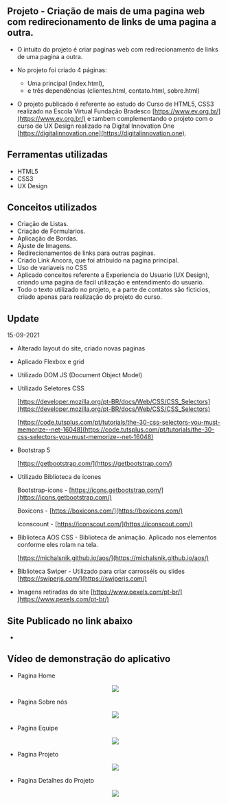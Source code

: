 ## Projeto - Criação de mais de uma pagina web com redirecionamento de links de uma pagina a outra.

- O intuito do projeto é criar paginas web com redirecionamento de links de uma pagina a outra.

- No projeto foi criado 4 páginas: 
  * Uma principal (index.html), 
  * e três dependências (clientes.html, contato.html, sobre.html) 

- O projeto publicado é referente ao estudo do Curso de HTML5, CSS3 realizado na Escola Virtual Fundação Bradesco [https://www.ev.org.br/](https://www.ev.org.br/)
e tambem complementando o projeto com o curso de UX Design realizado na Digital Innovation One [https://digitalinnovation.one](https://digitalinnovation.one).

## Ferramentas utilizadas

- HTML5
- CSS3
- UX Design

## Conceitos utilizados

- Criação de Listas. 
- Criação de Formularios. 
- Aplicação de Bordas. 
- Ajuste de Imagens. 
- Redirecionamentos de links para outras paginas. 
- Criado Link Ancora, que foi atribuido na pagina principal.
- Uso de variaveis no CSS
- Aplicado conceitos referente a Experiencia do Usuario (UX Design), criando uma pagina de facil utilização e entendimento do usuario.
- Todo o texto utilizado no projeto, e a parte de contatos são ficticios, criado apenas para realização do projeto do curso.

## Update

15-09-2021
- Alterado layout do site, criado novas paginas
- Aplicado Flexbox e grid
- Utilizado DOM JS (Document Object Model)
- Utilizado Seletores CSS

  [https://developer.mozilla.org/pt-BR/docs/Web/CSS/CSS_Selectors](https://developer.mozilla.org/pt-BR/docs/Web/CSS/CSS_Selectors)

  [https://code.tutsplus.com/pt/tutorials/the-30-css-selectors-you-must-memorize--net-16048](https://code.tutsplus.com/pt/tutorials/the-30-css-selectors-you-must-memorize--net-16048)

- Bootstrap 5 
  
  [https://getbootstrap.com/](https://getbootstrap.com/)

- Utilizado Biblioteca de icones

  Bootstrap-icons - [https://icons.getbootstrap.com/](https://icons.getbootstrap.com/)

  Boxicons - [https://boxicons.com/](https://boxicons.com/)

  Iconscount - [https://iconscout.com/](https://iconscout.com/)

- Biblioteca AOS CSS - Biblioteca de animação. Aplicado nos elementos conforme eles rolam na tela.

  [https://michalsnik.github.io/aos/](https://michalsnik.github.io/aos/)

- Biblioteca Swiper - Utilizado para criar carrosséis ou slides 
  [https://swiperjs.com/](https://swiperjs.com/)
  
- Imagens retiradas do site 
  [https://www.pexels.com/pt-br/](https://www.pexels.com/pt-br/)



## Site Publicado no link abaixo  

- []()

## Vídeo de demonstração do aplicativo

- Pagina Home

<p align="center">
   <img src="https://github.com/camila-github/projeto-frontend-html-css/blob/master/docs/pagina-home.gif"/>
</p>

- Pagina Sobre nós

<p align="center">
   <img src="https://github.com/camila-github/projeto-frontend-html-css/blob/master/docs/pagina-sobre.gif"/>
</p>

- Pagina Equipe

<p align="center">
   <img src="https://github.com/camila-github/projeto-frontend-html-css/blob/master/docs/pagina-equipe.gif"/>
</p>

- Pagina Projeto

<p align="center">
   <img src="https://github.com/camila-github/projeto-frontend-html-css/blob/master/docs/pagina-projetos.gif"/>
</p>


- Pagina Detalhes do Projeto

<p align="center">
   <img src="https://github.com/camila-github/projeto-frontend-html-css/blob/master/docs/pagina-projetos-detalhes.gif"/>
</p>
